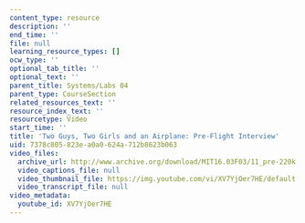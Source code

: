 ```yaml
---
content_type: resource
description: ''
end_time: ''
file: null
learning_resource_types: []
ocw_type: ''
optional_tab_title: ''
optional_text: ''
parent_title: Systems/Labs 04
parent_type: CourseSection
related_resources_text: ''
resource_index_text: ''
resourcetype: Video
start_time: ''
title: 'Two Guys, Two Girls and an Airplane: Pre-Flight Interview'
uid: 7378c805-823e-a0a0-624a-712b8623b063
video_files:
  archive_url: http://www.archive.org/download/MIT16.03F03/11_pre-220k.mp4
  video_captions_file: null
  video_thumbnail_file: https://img.youtube.com/vi/XV7YjOer7HE/default.jpg
  video_transcript_file: null
video_metadata:
  youtube_id: XV7YjOer7HE
---
```

